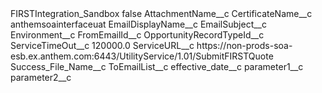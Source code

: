 <?xml version="1.0" encoding="UTF-8"?>
<CustomMetadata xmlns="http://soap.sforce.com/2006/04/metadata" xmlns:xsi="http://www.w3.org/2001/XMLSchema-instance" xmlns:xsd="http://www.w3.org/2001/XMLSchema">
    <label>FIRSTIntegration_Sandbox</label>
    <protected>false</protected>
    <values>
        <field>AttachmentName__c</field>
        <value xsi:nil="true"/>
    </values>
    <values>
        <field>CertificateName__c</field>
        <value xsi:type="xsd:string">anthemsoainterfaceuat</value>
    </values>
    <values>
        <field>EmailDisplayName__c</field>
        <value xsi:nil="true"/>
    </values>
    <values>
        <field>EmailSubject__c</field>
        <value xsi:nil="true"/>
    </values>
    <values>
        <field>Environment__c</field>
        <value xsi:nil="true"/>
    </values>
    <values>
        <field>FromEmailId__c</field>
        <value xsi:nil="true"/>
    </values>
    <values>
        <field>OpportunityRecordTypeId__c</field>
        <value xsi:nil="true"/>
    </values>
    <values>
        <field>ServiceTimeOut__c</field>
        <value xsi:type="xsd:double">120000.0</value>
    </values>
    <values>
        <field>ServiceURL__c</field>
        <value xsi:type="xsd:string">https://non-prods-soa-esb.ex.anthem.com:6443/UtilityService/1.01/SubmitFIRSTQuote</value>
    </values>
    <values>
        <field>Success_File_Name__c</field>
        <value xsi:nil="true"/>
    </values>
    <values>
        <field>ToEmailList__c</field>
        <value xsi:nil="true"/>
    </values>
    <values>
        <field>effective_date__c</field>
        <value xsi:nil="true"/>
    </values>
    <values>
        <field>parameter1__c</field>
        <value xsi:nil="true"/>
    </values>
    <values>
        <field>parameter2__c</field>
        <value xsi:nil="true"/>
    </values>
</CustomMetadata>
